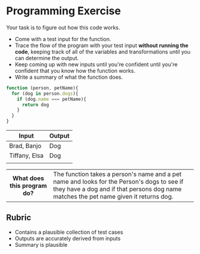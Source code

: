 # Programming Exercise

Your task is to figure out how this code works.

* Come with a test input for the function.
* Trace the flow of the program with your test input **without running the code**, keeping track of all of the variables and transformations until you can determine the output.
* Keep coming up with new inputs until you're confident until you're confident that you know how the function works.
* Write a summary of what the function does.

```js
function (person, petName){
  for (dog in person.dogs){
    if (dog.name === petName){
      return dog
    }
  }
}
```

| Input                  | Output |
| -----                  | ------ |
|  Brad, Banjo           | Dog    | 
|  Tiffany, Elsa         | Dog    | 
|                        |        | 

<table>
  <tr>
    <th>What does this program do?</th>
    <td>The function takes a person's name and a pet name and looks  for the Person's dogs to see if they have a dog and if  that persons dog name matches the pet name given it returns dog. </td>
  </tr>
</table>

## Rubric

* Contains a plausible collection of test cases
* Outputs are accurately derived from inputs
* Summary is plausible
